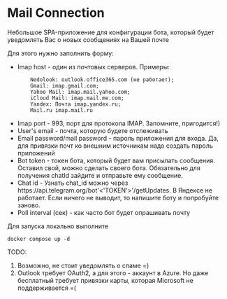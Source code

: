 <h1>Mail Connection</h1>
<p>Небольшое SPA-приложение для конфигурации бота, который будет уведомлять Вас о 
новых сообщениях на Вашей почте</p>

Для этого нужно заполнить форму:

<ul>
    <li>
        Imap host - один из почтовых серверов. Примеры: 
        
        Nedolook: outlook.office365.com (не работает); 
        Gmail: imap.gmail.com; 
        Yahoo Mail: imap.mail.yahoo.com; 
        iCloud Mail: imap.mail.me.com; 
        Yandex: Почта imap.yandex.ru; 
        Mail.ru imap.mail.ru
<li>
    Imap port - 993, порт для протокола IMAP. Запомните, пригодится!)
</li>
<li>
    User's email - почта, которую будете отслеживать
</li>
<li>
    Email password/mail password - пароль приложения для входа.
    Да, для привязки почт ко внешним источникам надо создать пароль приложений
</li>
<li>
    Bot token - токен бота, который будет вам присылать сообщения. Оставил свой,
    можно сделать своего бота. Обязательно для получения chatId зайдите и отправьте ему сообщение.
</li>
<li>
    Chat id - Узнать chat_id можно через <a>https://api.telegram.org/bot'<'TOKEN'>'/getUpdates</a>. В Яндексе не работает.
    Если ничего не выводит, то напишите боту и попробуйте заново.
</li>
<li>
    Poll interval (сек) - как часто бот будет опрашивать почту
</li>
</ul>

Для запуска локально выполните 
```
docker compose up -d
```

TODO: 
1. Возможно, не стоит уведомлять о спаме =)
2. Outlook требует OAuth2, а для этого - аккаунт в Azure. Но даже бесплатный
требует привязки карты, которая Microsoft не поддерживается =(